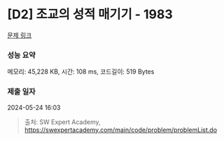 # [D2] 조교의 성적 매기기 - 1983 

[문제 링크](https://swexpertacademy.com/main/code/problem/problemDetail.do?contestProbId=AV5PwGK6AcIDFAUq) 

### 성능 요약

메모리: 45,228 KB, 시간: 108 ms, 코드길이: 519 Bytes

### 제출 일자

2024-05-24 16:03



> 출처: SW Expert Academy, https://swexpertacademy.com/main/code/problem/problemList.do